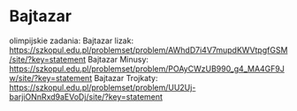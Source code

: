 # Bajtazar
olimpijskie zadania:
Bajtazar lizak: https://szkopul.edu.pl/problemset/problem/AWhdD7i4V7mupdKWVtpgfGSM/site/?key=statement
Bajtazar Minusy: https://szkopul.edu.pl/problemset/problem/POAyCWzUB990_g4_MA4GF9Jw/site/?key=statement
Bajtazar Trojkaty: https://szkopul.edu.pl/problemset/problem/UU2Uj-barjiONnRxd9aEVoDj/site/?key=statement
